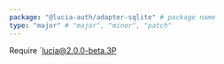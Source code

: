 ```yaml
---
package: "@lucia-auth/adapter-sqlite" # package name
type: "major" # "major", "minor", "patch"
---
```


Require `lucia@2.0.0-beta.3P